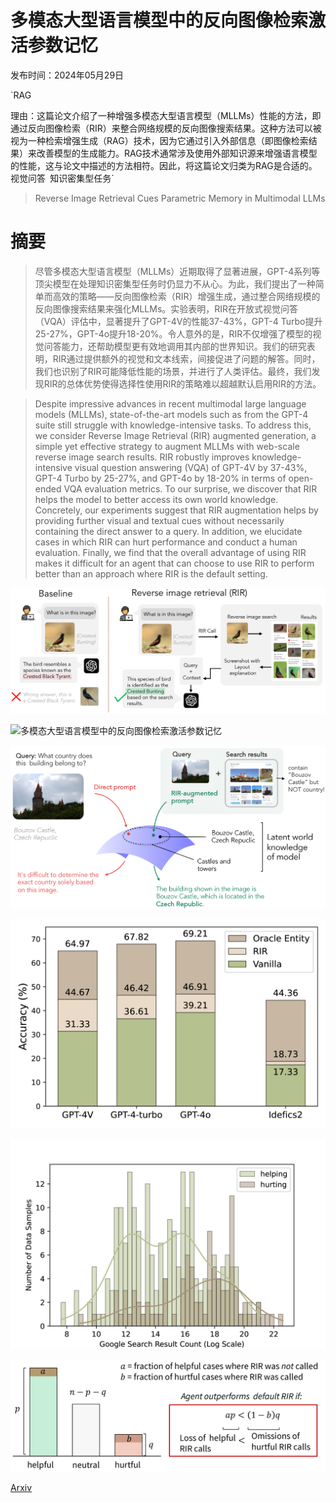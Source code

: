 # 多模态大型语言模型中的反向图像检索激活参数记忆

发布时间：2024年05月29日

`RAG

理由：这篇论文介绍了一种增强多模态大型语言模型（MLLMs）性能的方法，即通过反向图像检索（RIR）来整合网络规模的反向图像搜索结果。这种方法可以被视为一种检索增强生成（RAG）技术，因为它通过引入外部信息（即图像检索结果）来改善模型的生成能力。RAG技术通常涉及使用外部知识源来增强语言模型的性能，这与论文中描述的方法相符。因此，将这篇论文归类为RAG是合适的。` `视觉问答` `知识密集型任务`

> Reverse Image Retrieval Cues Parametric Memory in Multimodal LLMs

# 摘要

> 尽管多模态大型语言模型（MLLMs）近期取得了显著进展，GPT-4系列等顶尖模型在处理知识密集型任务时仍显力不从心。为此，我们提出了一种简单而高效的策略——反向图像检索（RIR）增强生成，通过整合网络规模的反向图像搜索结果来强化MLLMs。实验表明，RIR在开放式视觉问答（VQA）评估中，显著提升了GPT-4V的性能37-43%，GPT-4 Turbo提升25-27%，GPT-4o提升18-20%。令人意外的是，RIR不仅增强了模型的视觉问答能力，还帮助模型更有效地调用其内部的世界知识。我们的研究表明，RIR通过提供额外的视觉和文本线索，间接促进了问题的解答。同时，我们也识别了RIR可能降低性能的场景，并进行了人类评估。最终，我们发现RIR的总体优势使得选择性使用RIR的策略难以超越默认启用RIR的方法。

> Despite impressive advances in recent multimodal large language models (MLLMs), state-of-the-art models such as from the GPT-4 suite still struggle with knowledge-intensive tasks. To address this, we consider Reverse Image Retrieval (RIR) augmented generation, a simple yet effective strategy to augment MLLMs with web-scale reverse image search results. RIR robustly improves knowledge-intensive visual question answering (VQA) of GPT-4V by 37-43%, GPT-4 Turbo by 25-27%, and GPT-4o by 18-20% in terms of open-ended VQA evaluation metrics. To our surprise, we discover that RIR helps the model to better access its own world knowledge. Concretely, our experiments suggest that RIR augmentation helps by providing further visual and textual cues without necessarily containing the direct answer to a query. In addition, we elucidate cases in which RIR can hurt performance and conduct a human evaluation. Finally, we find that the overall advantage of using RIR makes it difficult for an agent that can choose to use RIR to perform better than an approach where RIR is the default setting.

![多模态大型语言模型中的反向图像检索激活参数记忆](../../../paper_images/2405.18740/x1.png)

![多模态大型语言模型中的反向图像检索激活参数记忆](../../../paper_images/2405.18740/x2.png)

![多模态大型语言模型中的反向图像检索激活参数记忆](../../../paper_images/2405.18740/x3.png)

![多模态大型语言模型中的反向图像检索激活参数记忆](../../../paper_images/2405.18740/x4.png)

![多模态大型语言模型中的反向图像检索激活参数记忆](../../../paper_images/2405.18740/x5.png)

![多模态大型语言模型中的反向图像检索激活参数记忆](../../../paper_images/2405.18740/x6.png)

[Arxiv](https://arxiv.org/abs/2405.18740)